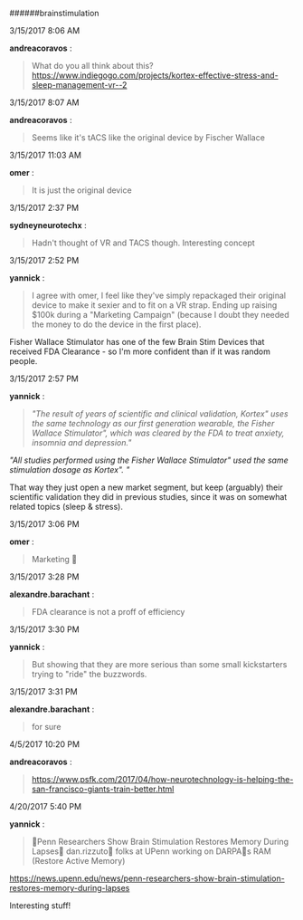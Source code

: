 ######brainstimulation

3/15/2017 8:06 AM

 **andreacoravos** :

 >What do you all think about this? <https://www.indiegogo.com/projects/kortex-effective-stress-and-sleep-management-vr--2>

3/15/2017 8:07 AM

 **andreacoravos** :

 >Seems like it's tACS like the original device by Fischer Wallace 

3/15/2017 11:03 AM

 **omer** :

 >It is just the original device

3/15/2017 2:37 PM

 **sydneyneurotechx** :

 >Hadn't thought of VR and TACS though. Interesting concept

3/15/2017 2:52 PM

 **yannick** :

 >I agree with omer, I feel like they've simply repackaged their original device to make it sexier and to fit on a VR strap. Ending up raising $100k during a "Marketing Campaign" (because I doubt they needed the money to do the device in the first place).

> 
Fisher Wallace Stimulator has one of the few Brain Stim Devices that received FDA Clearance - so I'm more confident than if it was random people.

3/15/2017 2:57 PM

 **yannick** :

 >_"The result of years of scientific and clinical validation, Kortex" uses the same technology as our first generation wearable, the Fisher Wallace Stimulator", which was cleared by the FDA to treat anxiety, insomnia and depression."_ 

> 
_"All studies performed using the Fisher Wallace Stimulator" used the same stimulation dosage as Kortex". "_

> 
That way they just open a new market segment, but keep (arguably) their scientific validation they did in previous studies, since it was on somewhat related topics (sleep &amp; stress).

3/15/2017 3:06 PM

 **omer** :

 >Marketing :slightly_smiling_face:

3/15/2017 3:28 PM

 **alexandre.barachant** :

 >FDA clearance is not a proff of efficiency

3/15/2017 3:30 PM

 **yannick** :

 >But showing that they are more serious than some small kickstarters trying to "ride" the buzzwords.

3/15/2017 3:31 PM

 **alexandre.barachant** :

 >for sure

4/5/2017 10:20 PM

 **andreacoravos** :

 ><https://www.psfk.com/2017/04/how-neurotechnology-is-helping-the-san-francisco-giants-train-better.html>

4/20/2017 5:40 PM

 **yannick** :

 >Penn Researchers Show Brain Stimulation Restores Memory During Lapses dan.rizzuto folks at UPenn working on DARPAs RAM (Restore Active Memory)

> 
<https://news.upenn.edu/news/penn-researchers-show-brain-stimulation-restores-memory-during-lapses>

> 
Interesting stuff!

